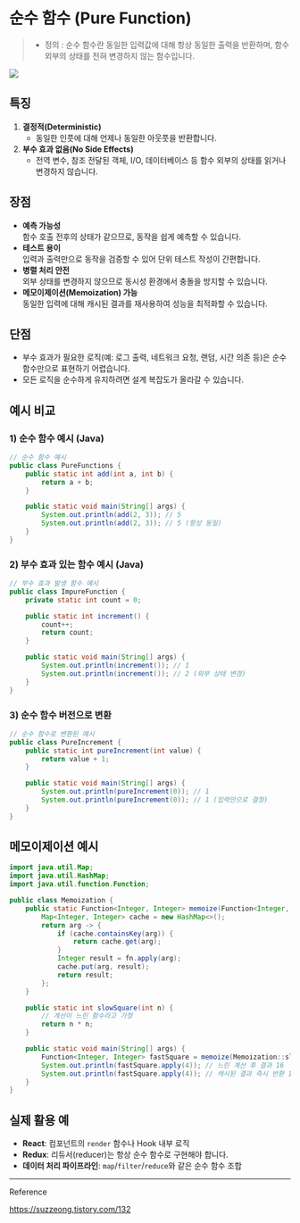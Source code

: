 # 순수 함수 (Pure Function)

> * 정의 : 
> 순수 함수란 동일한 입력값에 대해 항상 동일한 출력을 반환하며, 함수 외부의 상태를 전혀 변경하지 않는 함수입니다.

![](https://img1.daumcdn.net/thumb/R1280x0/?scode=mtistory2&fname=https%3A%2F%2Fblog.kakaocdn.net%2Fdna%2FlOEeV%2Fbtr73yJtgrn%2FAAAAAAAAAAAAAAAAAAAAAPOpoa8sA9CFxEcHIJR4fcETB_2n94SZi-Qbap47KqT_%2Fimg.png%3Fcredential%3DyqXZFxpELC7KVnFOS48ylbz2pIh7yKj8%26expires%3D1751295599%26allow_ip%3D%26allow_referer%3D%26signature%3DB8OsuFepM%252BTIKTi2xO3WWC7%252BqZA%253D)

## 특징
1. **결정적(Deterministic)**
   - 동일한 인풋에 대해 언제나 동일한 아웃풋을 반환합니다.
2. **부수 효과 없음(No Side Effects)**
   - 전역 변수, 참조 전달된 객체, I/O, 데이터베이스 등 함수 외부의 상태를 읽거나 변경하지 않습니다.

## 장점
- **예측 가능성**  
  함수 호출 전후의 상태가 같으므로, 동작을 쉽게 예측할 수 있습니다.
- **테스트 용이**  
  입력과 출력만으로 동작을 검증할 수 있어 단위 테스트 작성이 간편합니다.
- **병렬 처리 안전**  
  외부 상태를 변경하지 않으므로 동시성 환경에서 충돌을 방지할 수 있습니다.
- **메모이제이션(Memoization) 가능**  
  동일한 입력에 대해 캐시된 결과를 재사용하여 성능을 최적화할 수 있습니다.

## 단점
- 부수 효과가 필요한 로직(예: 로그 출력, 네트워크 요청, 랜덤, 시간 의존 등)은 순수 함수만으로 표현하기 어렵습니다.
- 모든 로직을 순수하게 유지하려면 설계 복잡도가 올라갈 수 있습니다.

## 예시 비교

### 1) 순수 함수 예시 (Java)
```java
// 순수 함수 예시
public class PureFunctions {
    public static int add(int a, int b) {
        return a + b;
    }

    public static void main(String[] args) {
        System.out.println(add(2, 3)); // 5
        System.out.println(add(2, 3)); // 5 (항상 동일)
    }
}
```

### 2) 부수 효과 있는 함수 예시 (Java)
```java
// 부수 효과 발생 함수 예시
public class ImpureFunction {
    private static int count = 0;

    public static int increment() {
        count++;
        return count;
    }

    public static void main(String[] args) {
        System.out.println(increment()); // 1
        System.out.println(increment()); // 2 (외부 상태 변경)
    }
}
```

### 3) 순수 함수 버전으로 변환
```java
// 순수 함수로 변환된 예시
public class PureIncrement {
    public static int pureIncrement(int value) {
        return value + 1;
    }

    public static void main(String[] args) {
        System.out.println(pureIncrement(0)); // 1
        System.out.println(pureIncrement(0)); // 1 (입력만으로 결정)
    }
}
```

## 메모이제이션 예시
```java
import java.util.Map;
import java.util.HashMap;
import java.util.function.Function;

public class Memoization {
    public static Function<Integer, Integer> memoize(Function<Integer, Integer> fn) {
        Map<Integer, Integer> cache = new HashMap<>();
        return arg -> {
            if (cache.containsKey(arg)) {
                return cache.get(arg);
            }
            Integer result = fn.apply(arg);
            cache.put(arg, result);
            return result;
        };
    }

    public static int slowSquare(int n) {
        // 계산이 느린 함수라고 가정
        return n * n;
    }

    public static void main(String[] args) {
        Function<Integer, Integer> fastSquare = memoize(Memoization::slowSquare);
        System.out.println(fastSquare.apply(4)); // 느린 계산 후 결과 16
        System.out.println(fastSquare.apply(4)); // 캐시된 결과 즉시 반환 16
    }
}
```

## 실제 활용 예
- **React**: 컴포넌트의 `render` 함수나 Hook 내부 로직
- **Redux**: 리듀서(reducer)는 항상 순수 함수로 구현해야 합니다.
- **데이터 처리 파이프라인**: `map`/`filter`/`reduce`와 같은 순수 함수 조합

---

Reference

https://suzzeong.tistory.com/132